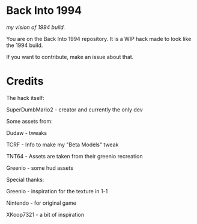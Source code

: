 # Back Into 1994

*my vision of 1994 build.*

You are on the Back Into 1994 repository. It is a WIP hack made to look like the 1994 build.

If you want to contribute, make an issue about that.

# Credits

The hack itself:

SuperDumbMario2 - creator and currently the only dev

Some assets from:

Dudaw - tweaks

TCRF - Info to make my "Beta Models" tweak

TNT64 - Assets are taken from their greenio recreation

Greenio - some hud assets

Special thanks:

Greenio - inspiration for the texture in 1-1

Nintendo - for original game

XKoop7321 - a bit of inspiration 
